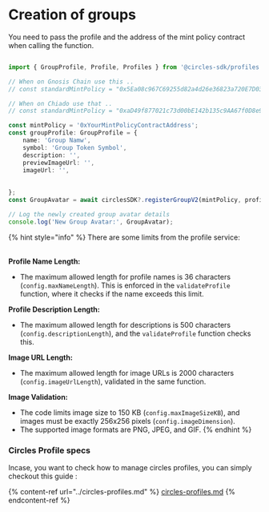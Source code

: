 # Creation of groups

You need to pass the profile and the address of the mint policy contract when calling the function.

```typescript

import { GroupProfile, Profile, Profiles } from '@circles-sdk/profiles';

// When on Gnosis Chain use this ..
// const standardMintPolicy = "0x5Ea08c967C69255d82a4d26e36823a720E7D0317";

// When on Chiado use that ..
// const standardMintPolicy = "0xaD49f877021c73d00bE142b135c9AA67f0D8e9c6";

const mintPolicy = '0xYourMintPolicyContractAddress';
const groupProfile: GroupProfile = {
    name: 'Group Namw',
    symbol: 'Group Token Symbol',
    description: '',
    previewImageUrl: '',
    imageUrl: '',
    
    
};
const GroupAvatar = await circlesSDK?.registerGroupV2(mintPolicy, profile);

// Log the newly created group avatar details
console.log('New Group Avatar:', GroupAvatar);
```

{% hint style="info" %}
There are some limits from the profile service:

\
**Profile Name Length:**

* The maximum allowed length for profile names is 36 characters (`config.maxNameLength`). This is enforced in the `validateProfile` function, where it checks if the name exceeds this limit.



**Profile Description Length:**

* The maximum allowed length for descriptions is 500 characters (`config.descriptionLength`), and the `validateProfile` function checks this.



**Image URL Length:**

* The maximum allowed length for image URLs is 2000 characters (`config.imageUrlLength`), validated in the same function.



**Image Validation:**

* The code limits image size to 150 KB (`config.maxImageSizeKB`), and images must be exactly 256x256 pixels (`config.imageDimension`).
* The supported image formats are PNG, JPEG, and GIF.
{% endhint %}

### Circles Profile specs&#x20;

Incase, you want to check how to manage circles profiles, you can simply checkout this guide :

{% content-ref url="../circles-profiles.md" %}
[circles-profiles.md](../circles-profiles.md)
{% endcontent-ref %}



